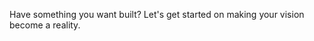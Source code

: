 Have something you want built? Let's get started on making your vision become a reality.

<contact 
  phone="5708179866"
  email="mattsaxe17@gmail.com"
  phone-text="Call or text any time of the day. If I don't answer, please leave a message and I will get back to you as soon as I can."
  email-text="Send me an email with some details about your project idea, and I'll reach out as soon as possible."
/>
